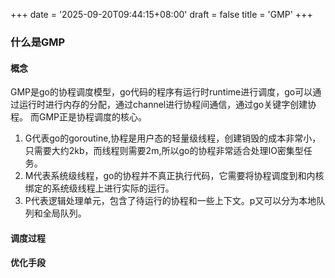 +++
date = '2025-09-20T09:44:15+08:00'
draft = false
title = 'GMP'
+++
### 什么是GMP
#### 概念
GMP是go的协程调度模型，go代码的程序有运行时runtime进行调度，go可以通过运行时进行内存的分配，通过channel进行协程间通信，通过go关键字创建协程。
而GMP正是协程调度的核心。
1. G代表go的goroutine,协程是用户态的轻量级线程，创建销毁的成本非常小，只需要大约2kb，而线程则需要2m,所以go的协程非常适合处理IO密集型任务。
2. M代表系统级线程，go的协程并不真正执行代码，它需要将协程调度到和内核绑定的系统级线程上进行实际的运行。
3. P代表逻辑处理单元，包含了待运行的协程和一些上下文。p又可以分为本地队列和全局队列。
#### 调度过程
#### 优化手段
